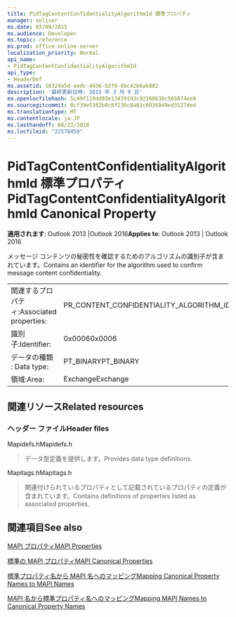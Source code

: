 ```yaml
---
title: PidTagContentConfidentialityAlgorithmId 標準プロパティ
manager: soliver
ms.date: 03/09/2015
ms.audience: Developer
ms.topic: reference
ms.prod: office-online-server
localization_priority: Normal
api_name:
- PidTagContentConfidentialityAlgorithmId
api_type:
- HeaderDef
ms.assetid: 18324a5d-aedc-4456-b2f0-6bc42b6ab882
description: '最終更新日時: 2015 年 3 月 9 日'
ms.openlocfilehash: 5c49f119dd03e13439193c92168638c565074ee9
ms.sourcegitcommit: 0cf39e5382b8c6f236c8a63c6036849ed3527ded
ms.translationtype: MT
ms.contentlocale: ja-JP
ms.lasthandoff: 08/23/2018
ms.locfileid: "22578459"
---
```

# <a name="pidtagcontentconfidentialityalgorithmid-canonical-property"></a><span data-ttu-id="ef5e9-103">PidTagContentConfidentialityAlgorithmId 標準プロパティ</span><span class="sxs-lookup"><span data-stu-id="ef5e9-103">PidTagContentConfidentialityAlgorithmId Canonical Property</span></span>

  
  
<span data-ttu-id="ef5e9-104">**適用されます**: Outlook 2013 |Outlook 2016</span><span class="sxs-lookup"><span data-stu-id="ef5e9-104">**Applies to**: Outlook 2013 | Outlook 2016</span></span> 
  
<span data-ttu-id="ef5e9-105">メッセージ コンテンツの秘密性を確認するためのアルゴリズムの識別子が含まれています。</span><span class="sxs-lookup"><span data-stu-id="ef5e9-105">Contains an identifier for the algorithm used to confirm message content confidentiality.</span></span>
  
|||
|:-----|:-----|
|<span data-ttu-id="ef5e9-106">関連するプロパティ:</span><span class="sxs-lookup"><span data-stu-id="ef5e9-106">Associated properties:</span></span>  <br/> |<span data-ttu-id="ef5e9-107">PR_CONTENT_CONFIDENTIALITY_ALGORITHM_ID</span><span class="sxs-lookup"><span data-stu-id="ef5e9-107">PR_CONTENT_CONFIDENTIALITY_ALGORITHM_ID</span></span>  <br/> |
|<span data-ttu-id="ef5e9-108">識別子:</span><span class="sxs-lookup"><span data-stu-id="ef5e9-108">Identifier:</span></span>  <br/> |<span data-ttu-id="ef5e9-109">0x0006</span><span class="sxs-lookup"><span data-stu-id="ef5e9-109">0x0006</span></span>  <br/> |
|<span data-ttu-id="ef5e9-110">データの種類 : </span><span class="sxs-lookup"><span data-stu-id="ef5e9-110">Data type:</span></span>  <br/> |<span data-ttu-id="ef5e9-111">PT_BINARY</span><span class="sxs-lookup"><span data-stu-id="ef5e9-111">PT_BINARY</span></span>  <br/> |
|<span data-ttu-id="ef5e9-112">領域:</span><span class="sxs-lookup"><span data-stu-id="ef5e9-112">Area:</span></span>  <br/> |<span data-ttu-id="ef5e9-113">Exchange</span><span class="sxs-lookup"><span data-stu-id="ef5e9-113">Exchange</span></span>  <br/> |
   
## <a name="related-resources"></a><span data-ttu-id="ef5e9-114">関連リソース</span><span class="sxs-lookup"><span data-stu-id="ef5e9-114">Related resources</span></span>

### <a name="header-files"></a><span data-ttu-id="ef5e9-115">ヘッダー ファイル</span><span class="sxs-lookup"><span data-stu-id="ef5e9-115">Header files</span></span>

<span data-ttu-id="ef5e9-116">Mapidefs.h</span><span class="sxs-lookup"><span data-stu-id="ef5e9-116">Mapidefs.h</span></span>
  
> <span data-ttu-id="ef5e9-117">データ型定義を提供します。</span><span class="sxs-lookup"><span data-stu-id="ef5e9-117">Provides data type definitions.</span></span>
    
<span data-ttu-id="ef5e9-118">Mapitags.h</span><span class="sxs-lookup"><span data-stu-id="ef5e9-118">Mapitags.h</span></span>
  
> <span data-ttu-id="ef5e9-119">関連付けられているプロパティとして記載されているプロパティの定義が含まれています。</span><span class="sxs-lookup"><span data-stu-id="ef5e9-119">Contains definitions of properties listed as associated properties.</span></span>
    
## <a name="see-also"></a><span data-ttu-id="ef5e9-120">関連項目</span><span class="sxs-lookup"><span data-stu-id="ef5e9-120">See also</span></span>



[<span data-ttu-id="ef5e9-121">MAPI プロパティ</span><span class="sxs-lookup"><span data-stu-id="ef5e9-121">MAPI Properties</span></span>](mapi-properties.md)
  
[<span data-ttu-id="ef5e9-122">標準の MAPI プロパティ</span><span class="sxs-lookup"><span data-stu-id="ef5e9-122">MAPI Canonical Properties</span></span>](mapi-canonical-properties.md)
  
[<span data-ttu-id="ef5e9-123">標準プロパティ名から MAPI 名へのマッピング</span><span class="sxs-lookup"><span data-stu-id="ef5e9-123">Mapping Canonical Property Names to MAPI Names</span></span>](mapping-canonical-property-names-to-mapi-names.md)
  
[<span data-ttu-id="ef5e9-124">MAPI 名から標準プロパティ名へのマッピング</span><span class="sxs-lookup"><span data-stu-id="ef5e9-124">Mapping MAPI Names to Canonical Property Names</span></span>](mapping-mapi-names-to-canonical-property-names.md)

